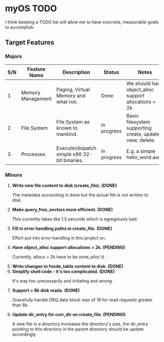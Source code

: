 # myOS TODO

I think keeping a TODO list will allow me to have concrete, measurable goals to accomplish.

## Target Features

### Majors

S/N|Feature Name     |Description                                 |Status      |Notes                                                    |
---|-----------------|--------------------------------------------|------------|---------------------------------------------------------|
1  |Memory Management|Paging, Virtual Memory and what not.        |Done        |We should have object_alloc support allocations > 2k.    |
2  |File System      |File System as known to mankind.            |In progress |Basic filesystem supporting create, update, view, delete.|
3  |Processes        |Execute/dispatch simple x86 32-bit binaries.|In progress |E.g. a simple hello_word.asm.                            |

### Minors
<ol>
<li>
<b>Write new file content to disk (create_file). (DONE)</b>

The metadata accounting is done but the actual file is not written to disk.
</li>
<li>
<b>Make query_free_sectors more efficient. (DONE)</b>

This currently takes like 1.5 seconds which is egregiously bad.
</li>
<li>
<b>Fill in error handling paths in create_file. (DONE)</b>

Effort put into error-handling in this project on.
</li>
<li>
<b>Have object_alloc support allocations > 2k. (PENDING)</b>

Currently, allocs > 2k have to be zone_alloc'd.</li>
<li>
<b>Write changes to fnode_table content to disk. (DONE)</b>

</li>
<li>
<b>Simplify shell code - it's too complicated. (DONE)</b>

It's way too unecessarily and irritating and wrong.
</li>
<li>
<b>Support > 8k disk reads. (DONE)</b>

Gracefully handle DRQ data block max of 16 for read requests greater than 8k.
</li>
<li>
<b> Update dir_entry for curr_dir on create_file. (PENDING)</b>

A new file in a directory increases the directory's size, the dir_entry pointing to this directory in the parent directory should be update accordingly
</li>
</ol>
